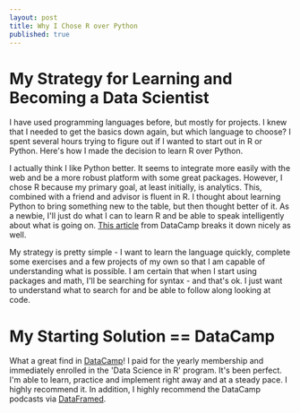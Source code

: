 ```yaml
---
layout: post
title: Why I Chose R over Python
published: true
---
```

# My Strategy for Learning and Becoming a Data Scientist
I have used programming languages before, but mostly for projects. I knew that I needed to get the basics down again, but which language to choose? I spent several hours trying to figure out if I wanted to start out in R or Python. Here's how I made the decision to learn R over Python. 

I actually think I like Python better. It seems to integrate more easily with the web and be a more robust platform with some great packages. However, I chose R because my primary goal, at least initially, is analytics. This, combined with a friend and advisor is fluent in R. I thought about learning Python to bring something new to the table, but then thought better of it. As a newbie, I'll just do what I can to learn R and be able to speak intelligently about what is going on. <a href="https://www.datacamp.com/community/tutorials/r-or-python-for-data-analysis" target="_blank">This article</a> from DataCamp breaks it down nicely as well.

My strategy is pretty simple - I want to learn the language quickly, complete some exercises and a few projects of my own so that I am capable of understanding what is possible. I am certain that when I start using packages and math, I'll be searching for syntax - and that's ok. I just want to understand what to search for and be able to follow along looking at code. 

# My Starting Solution == DataCamp
What a great find in <a href="https://www.datacamp.com/home" target="_blank">DataCamp</a>! I paid for the yearly membership and immediately enrolled in the 'Data Science in R' program. It's been perfect. I'm able to learn, practice and implement right away and at a steady pace. I highly recommend it. In addition, I highly recommend the DataCamp podcasts via <a href="https://www.datacamp.com/community/podcast" target="_blank">DataFramed</a>.
